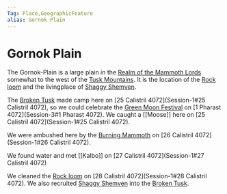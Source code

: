 ```yaml
---
Tag: Place,GeographicFeature
alias: Gornok Plain
---
```

# Gornok Plain
The Gornok-Plain is a large plain in the [Realm of the Mammoth Lords](Realm-of-the-Mammoth-Lords) somewhat to the west of the [Tusk Mountains](Tusk-Mountains). It is the location of the [Rock loom](Rock-loom) and the livingplace of [Shaggy Shemven](Shaggy-Shemven).

The [Broken Tusk](Broken-Tusk) made camp here on [25 Calistril 4072](Session-1#25 Calistril 4072), so we could celebrate the [Green Moon Festival](Green-Moon-Festival) on [1 Pharast 4072](Session-3#1 Pharast 4072). We caught a [[Moose]] here on [25 Calistril 4072](Session-1#25 Calistril 4072). 

We were ambushed here by the [Burning Mammoth](Burning-Mammoth) on [26 Calistril 4072](Session-1#26 Calistril 4072). 

We found water and met [[Kalbo]] on [27 Calistril 4072](Session-1#27 Calistril 4072)

We cleaned the [Rock loom](Rock-loom) on [28 Calistril 4072](Session-1#28 Calistril 4072). We also recruited [Shaggy Shemven](Shaggy-Shemven) into the [Broken Tusk](Broken-Tusk).